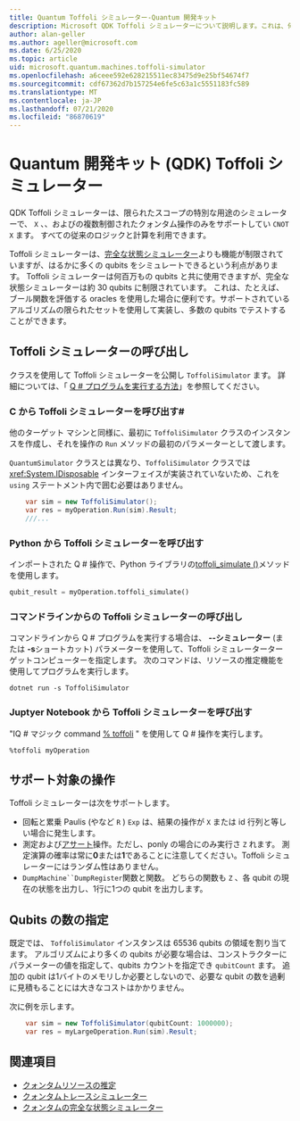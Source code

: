 ```yaml
---
title: Quantum Toffoli シミュレーター-Quantum 開発キット
description: Microsoft QDK Toffoli シミュレーターについて説明します。これは、何百万もの qubits で使用できる特殊な用途のクォンタムシミュレーターです。
author: alan-geller
ms.author: ageller@microsoft.com
ms.date: 6/25/2020
ms.topic: article
uid: microsoft.quantum.machines.toffoli-simulator
ms.openlocfilehash: a6ceee592e628215511ec83475d9e25bf54674f7
ms.sourcegitcommit: cdf67362d7b157254e6fe5c63a1c5551183fc589
ms.translationtype: MT
ms.contentlocale: ja-JP
ms.lasthandoff: 07/21/2020
ms.locfileid: "86870619"
---
```

# <a name="quantum-development-kit-qdk-toffoli-simulator"></a>Quantum 開発キット (QDK) Toffoli シミュレーター

QDK Toffoli シミュレーターは、限られたスコープの特別な用途のシミュレーターで、 `X` 、、およびの複数制御されたクォンタム操作のみをサポートしてい `CNOT` `X` ます。 すべての従来のロジックと計算を利用できます。

Toffoli シミュレーターは、[完全な状態シミュレーター](xref:microsoft.quantum.machines.full-state-simulator)よりも機能が制限されていますが、はるかに多くの qubits をシミュレートできるという利点があります。 Toffoli シミュレーターは何百万もの qubits と共に使用できますが、完全な状態シミュレーターは約 30 qubits に制限されています。 これは、たとえば、ブール関数を評価する oracles を使用した場合に便利です。サポートされているアルゴリズムの限られたセットを使用して実装し、多数の qubits でテストすることができます。

## <a name="invoking-the-toffoli-simulator"></a>Toffoli シミュレーターの呼び出し

クラスを使用して Toffoli シミュレーターを公開し `ToffoliSimulator` ます。 詳細については、「 [Q # プログラムを実行する方法](xref:microsoft.quantum.guide.host-programs)」を参照してください。

### <a name="invoking-the-toffoli-simulator-from-c"></a>C から Toffoli シミュレーターを呼び出す#

他のターゲット マシンと同様に、最初に `ToffoliSimulator` クラスのインスタンスを作成し、それを操作の `Run` メソッドの最初のパラメーターとして渡します。

`QuantumSimulator` クラスとは異なり、`ToffoliSimulator` クラスでは <xref:System.IDisposable> インターフェイスが実装されていないため、これを `using` ステートメント内で囲む必要はありません。

```csharp
    var sim = new ToffoliSimulator();
    var res = myOperation.Run(sim).Result;
    ///...
```

### <a name="invoking-the-toffoli-simulator-from-python"></a>Python から Toffoli シミュレーターを呼び出す

インポートされた Q # 操作で、Python ライブラリの[toffoli_simulate ()](https://docs.microsoft.com/python/qsharp/qsharp.loader.qsharpcallable)メソッドを使用します。

```python
qubit_result = myOperation.toffoli_simulate()
```

### <a name="invoking-the-toffoli-simulator-from-the-command-line"></a>コマンドラインからの Toffoli シミュレーターの呼び出し

コマンドラインから Q # プログラムを実行する場合は、 **--シミュレーター** (または **-s**ショートカット) パラメーターを使用して、Toffoli シミュレーターターゲットコンピューターを指定します。 次のコマンドは、リソースの推定機能を使用してプログラムを実行します。 

```dotnetcli
dotnet run -s ToffoliSimulator
```

### <a name="invoking-the-toffoli-simulator-from-juptyer-notebooks"></a>Juptyer Notebook から Toffoli シミュレーターを呼び出す

"IQ # マジック command [% toffoli](xref:microsoft.quantum.iqsharp.magic-ref.toffoli) " を使用して Q # 操作を実行します。

```
%toffoli myOperation
```

## <a name="supported-operations"></a>サポート対象の操作

Toffoli シミュレーターは次をサポートします。

* 回転と累乗 Paulis (やなど `R` ) `Exp` は、結果の操作が `X` または id 行列と等しい場合に発生します。
* 測定および[アサート](xref:microsoft.quantum.diagnostics.assertmeasurement)操作。ただし、ponly の場合にのみ実行さ `Z` れます。 測定演算の確率は常に**0**または**1**であることに注意してください。Toffoli シミュレーターにはランダム性はありません。
* `DumpMachine``DumpRegister`関数と関数。
どちらの関数も `Z` 、各 qubit の現在の状態を出力し、1行に1つの qubit を出力します。

## <a name="specifying-the-number-of-qubits"></a>Qubits の数の指定

既定では、 `ToffoliSimulator` インスタンスは 65536 qubits の領域を割り当てます。
アルゴリズムにより多くの qubits が必要な場合は、コンストラクターにパラメーターの値を指定して、qubits カウントを指定でき `qubitCount` ます。
追加の qubit は1バイトのメモリしか必要としないので、必要な qubit の数を過剰に見積もることには大きなコストはかかりません。

次に例を示します。

```csharp
    var sim = new ToffoliSimulator(qubitCount: 1000000);
    var res = myLargeOperation.Run(sim).Result;
```

## <a name="see-also"></a>関連項目

- [クォンタムリソースの推定](xref:microsoft.quantum.machines.resources-estimator)
- [クォンタムトレースシミュレーター](xref:microsoft.quantum.machines.qc-trace-simulator.intro)
- [クォンタムの完全な状態シミュレーター](xref:microsoft.quantum.machines.full-state-simulator) 